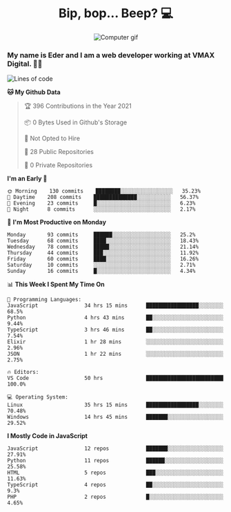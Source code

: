 <h1 align="center">Bip, bop... Beep? 💻</h1>

<div align="center">
  <img src="https://digitalsynopsis.com/wp-content/uploads/2016/07/3d-isometric-animations-90s-electronic-items-kaypro.gif" alt="Computer gif" />
</div>

### My name is Eder and I am a web developer working at **VMAX Digital**. 👋😺

<!--START_SECTION:waka-->
![Lines of code](https://img.shields.io/badge/From%20Hello%20World%20I%27ve%20Written-165858%20lines%20of%20code-blue)

**🐱 My Github Data** 

> 🏆 396 Contributions in the Year 2021
 > 
> 📦 0 Bytes Used in Github's Storage 
 > 
> 🚫 Not Opted to Hire
 > 
> 📜 28 Public Repositories 
 > 
> 🔑 0 Private Repositories  
 > 
**I'm an Early 🐤** 

```text
🌞 Morning    130 commits    ████████░░░░░░░░░░░░░░░░░   35.23% 
🌆 Daytime    208 commits    ██████████████░░░░░░░░░░░   56.37% 
🌃 Evening    23 commits     █░░░░░░░░░░░░░░░░░░░░░░░░   6.23% 
🌙 Night      8 commits      ░░░░░░░░░░░░░░░░░░░░░░░░░   2.17%

```
📅 **I'm Most Productive on Monday** 

```text
Monday       93 commits     ██████░░░░░░░░░░░░░░░░░░░   25.2% 
Tuesday      68 commits     ████░░░░░░░░░░░░░░░░░░░░░   18.43% 
Wednesday    78 commits     █████░░░░░░░░░░░░░░░░░░░░   21.14% 
Thursday     44 commits     ███░░░░░░░░░░░░░░░░░░░░░░   11.92% 
Friday       60 commits     ████░░░░░░░░░░░░░░░░░░░░░   16.26% 
Saturday     10 commits     ░░░░░░░░░░░░░░░░░░░░░░░░░   2.71% 
Sunday       16 commits     █░░░░░░░░░░░░░░░░░░░░░░░░   4.34%

```


📊 **This Week I Spent My Time On** 

```text
💬 Programming Languages: 
JavaScript               34 hrs 15 mins      █████████████████░░░░░░░░   68.5% 
Python                   4 hrs 43 mins       ██░░░░░░░░░░░░░░░░░░░░░░░   9.44% 
TypeScript               3 hrs 46 mins       ██░░░░░░░░░░░░░░░░░░░░░░░   7.54% 
Elixir                   1 hr 28 mins        ░░░░░░░░░░░░░░░░░░░░░░░░░   2.96% 
JSON                     1 hr 22 mins        ░░░░░░░░░░░░░░░░░░░░░░░░░   2.75%

🔥 Editors: 
VS Code                  50 hrs              █████████████████████████   100.0%

💻 Operating System: 
Linux                    35 hrs 15 mins      █████████████████░░░░░░░░   70.48% 
Windows                  14 hrs 45 mins      ███████░░░░░░░░░░░░░░░░░░   29.52%

```

**I Mostly Code in JavaScript** 

```text
JavaScript               12 repos            ███████░░░░░░░░░░░░░░░░░░   27.91% 
Python                   11 repos            ██████░░░░░░░░░░░░░░░░░░░   25.58% 
HTML                     5 repos             ███░░░░░░░░░░░░░░░░░░░░░░   11.63% 
TypeScript               4 repos             ██░░░░░░░░░░░░░░░░░░░░░░░   9.3% 
PHP                      2 repos             █░░░░░░░░░░░░░░░░░░░░░░░░   4.65%

```



<!--END_SECTION:waka-->
